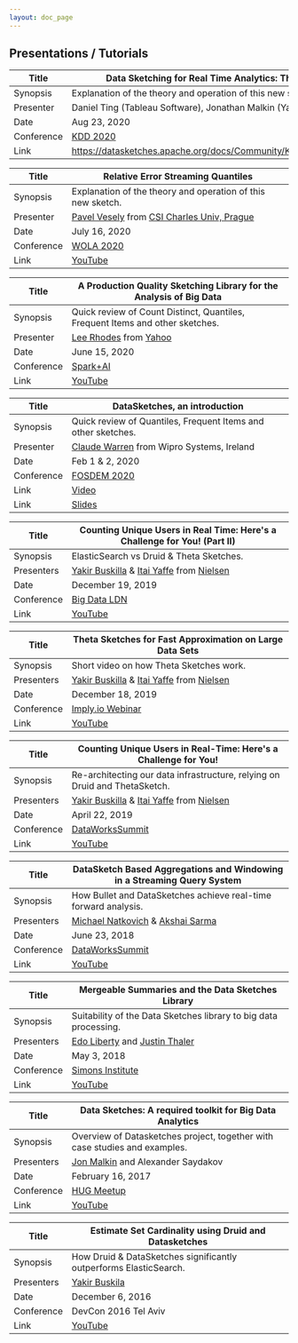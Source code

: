 ```yaml
---
layout: doc_page
---
```

<!--
    Licensed to the Apache Software Foundation (ASF) under one
    or more contributor license agreements.  See the NOTICE file
    distributed with this work for additional information
    regarding copyright ownership.  The ASF licenses this file
    to you under the Apache License, Version 2.0 (the
    "License"); you may not use this file except in compliance
    with the License.  You may obtain a copy of the License at

      http://www.apache.org/licenses/LICENSE-2.0

    Unless required by applicable law or agreed to in writing,
    software distributed under the License is distributed on an
    "AS IS" BASIS, WITHOUT WARRANTIES OR CONDITIONS OF ANY
    KIND, either express or implied.  See the License for the
    specific language governing permissions and limitations
    under the License.
-->

## Presentations / Tutorials

| Title     | Data Sketching for Real Time Analytics: Theory and Practice                   |
| --------- | ----------------------------------------------------------------------------  |
| Synopsis  | Explanation of the theory and operation of this new sketch.                   |
| Presenter | Daniel Ting (Tableau Software), Jonathan Malkin (Yahoo), Lee Rhodes (Yahoo) |
| Date      | Aug 23, 2020                                                                  |
| Conference| [KDD 2020](https://www.kdd.org/kdd2020/tutorials/lecture-tutorials)           |   
| Link      | <https://datasketches.apache.org/docs/Community/KDD_Tutorial_Summary.html>    |


| Title     | Relative Error Streaming Quantiles                                            |
| --------- | ----------------------------------------------------------------------------  |
| Synopsis  | Explanation of the theory and operation of this new sketch.                   |
| Presenter | [Pavel Vesely](https://warwick.ac.uk/fac/sci/dcs/people/pavel_vesely/) from [CSI Charles Univ, Prague](https://www.mff.cuni.cz/en/iuuk)  |
| Date      | July 16, 2020                                                                 |
| Conference| [WOLA 2020](https://www.mit.edu/~mahabadi/workshops/WOLA-2020.html)           |   
| Link      | [YouTube](https://www.youtube.com/watch?v=bstWkj0EdVQ)                        |


| Title     | A Production Quality Sketching Library for the Analysis of Big Data           |
| --------- | ----------------------------------------------------------------------------  |
| Synopsis  | Quick review of Count Distinct, Quantiles, Frequent Items and other sketches. |
| Presenter | [Lee Rhodes](https://www.linkedin.com/in/leerho/) from [Yahoo](https://www.verizonmedia.com/)  |
| Date      | June 15, 2020                                                                 |
| Conference| [Spark+AI](https://www.youtube.com/channel/UC3q8O3Bh2Le8Rj1-Q-_UUbA)          |   
| Link      | [YouTube](https://www.youtube.com/watch?time_continue=5&v=WPwCnswDbOU)        |

| Title     | DataSketches, an introduction                                                 |
| --------- | ----------------------------------------------------------------------------  |
| Synopsis  | Quick review of Quantiles, Frequent Items and other sketches.                 |
| Presenter | [Claude Warren](https://www.linkedin.com/in/claudewarren/) from Wipro Systems, Ireland  |
| Date      | Feb 1 & 2, 2020                                                               |
| Conference| [FOSDEM 2020](https://archive.fosdem.org/2020/)                               |   
| Link      | [Video](https://archive.fosdem.org/2020/schedule/event/apache_datasketches/)  |
| Link      | [Slides](https://archive.fosdem.org/2020/schedule/event/apache_datasketches/attachments/slides/3547/export/events/attachments/apache_datasketches/slides/3547/DataSketches_An_introduction.pdf) |

| Title     | Counting Unique Users in Real Time: Here's a Challenge for You! (Part II)     |
| --------- | ----------------------------------------------------------------------------  |
| Synopsis  | ElasticSearch vs Druid & Theta Sketches.                                      |
| Presenters| [Yakir Buskilla](https://www.linkedin.com/in/yakirbuskilla/) & [Itai Yaffe](https://www.linkedin.com/in/itaiy/) from [Nielsen](https://www.nielsen.com/) |
| Date      | December 19, 2019                                                             |
| Conference| [Big Data LDN](https://www.youtube.com/channel/UCFbY6n5Ge7PJ98AtnMcD2eA)      |   
| Link      | [YouTube](https://www.youtube.com/watch?v=C9txaimgaHw)                        |

| Title     | Theta Sketches for Fast Approximation on Large Data Sets                      |
| --------- | ----------------------------------------------------------------------------  |
| Synopsis  | Short video on how Theta Sketches work.                                       |
| Presenters| [Yakir Buskilla](https://www.linkedin.com/in/yakirbuskilla/) & [Itai Yaffe](https://www.linkedin.com/in/itaiy/) from [Nielsen](https://www.nielsen.com/) |
| Date      | December 18, 2019                                                             |
| Conference| [Imply.io Webinar](https://imply.io/videos/introduction-to-imply)             |  
| Link      | [YouTube](https://www.youtube.com/watch?v=CFVkahVFtaQ)                        |

| Title     | Counting Unique Users in Real-Time: Here's a Challenge for You!               |
| --------- | ----------------------------------------------------------------------------  |
| Synopsis  | Re-architecting our data infrastructure, relying on Druid and ThetaSketch.    |
| Presenters| [Yakir Buskilla](https://www.linkedin.com/in/yakirbuskilla/) & [Itai Yaffe](https://www.linkedin.com/in/itaiy/) from [Nielsen](https://www.nielsen.com/) |
| Date      | April 22, 2019                                                                |
| Conference| [DataWorksSummit](https://www.youtube.com/channel/UC5o4P1O-WVE15EZWqayc5dw)   |
| Link      | [YouTube](https://www.youtube.com/watch?v=MLUhzuQ0DHY)                        |

| Title     | DataSketch Based Aggregations and Windowing in a Streaming Query System       |
| --------- | ----------------------------------------------------------------------------  |
| Synopsis  | How Bullet and DataSketches achieve real-time forward analysis.               |
| Presenters| [Michael Natkovich](https://www.linkedin.com/in/michaelnatkovich/) & [Akshai Sarma](https://www.linkedin.com/in/akshay-sarma-9029b011/) |
| Date      | June 23, 2018                                                                 |
| Conference| [DataWorksSummit](https://www.youtube.com/channel/UC5o4P1O-WVE15EZWqayc5dw)   |
| Link      | [YouTube](https://www.youtube.com/watch?v=ubxytCNnF_c&t=3s)                   |

| Title     | Mergeable Summaries and the Data Sketches Library                             |
| --------- | ----------------------------------------------------------------------------  |
| Synopsis  | Suitability of the Data Sketches library to big data processing.              |
| Presenters| [Edo Liberty](https://www.linkedin.com/in/edo-liberty-4380164/) and [Justin Thaler](http://people.cs.georgetown.edu/jthaler/) |
| Date      | May 3, 2018                                                                   |
| Conference| [Simons Institute](https://www.youtube.com/channel/UCW1C2xOfXsIzPgjXyuhkw9g)  |
| Link      | [YouTube](https://www.youtube.com/watch?v=jezpA1kkgUk&feature=youtu.be)       |

| Title     | Data Sketches: A required toolkit for Big Data Analytics                      |
| --------- | ----------------------------------------------------------------------------- |
| Synopsis  | Overview of Datasketches project, together with case studies and examples.    |
| Presenters| [Jon Malkin](https://www.linkedin.com/in/jon-malkin-15aa025/) and Alexander Saydakov |
| Date      | February 16, 2017                                                             |
| Conference| [HUG Meetup](https://www.youtube.com/channel/UC4MJvi5SyXYnoorWVBTFJKQ)        |
| Link      | [YouTube](https://www.youtube.com/watch?v=IrRjzzut40g&feature=youtu.be)       |

| Title     | Estimate Set Cardinality using Druid and Datasketches                         |
| --------- | ----------------------------------------------------------------------------- |
| Synopsis  | How Druid & DataSketches significantly outperforms ElasticSearch.             |
| Presenters| [Yakir Buskila](https://www.linkedin.com/in/yakirbuskilla/)                   |
| Date      | December 6, 2016                                                              |
| Conference| DevCon 2016 Tel Aviv                                                          |
| Link      | [YouTube](https://www.youtube.com/watch?v=mJ13HVnAGwg&t=6s)                   |


